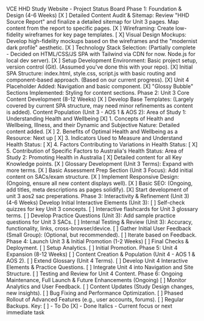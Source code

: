 VCE HHD Study Website - Project Status Board
Phase 1: Foundation & Design (4-6 Weeks)
[X ] Detailed Content Audit & Sitemap: Review "HHD Source Report" and finalize a detailed sitemap for Unit 3 pages. Map content from the report to specific pages.
[X ] Wireframing: Create low-fidelity wireframes for key page templates.
[ X] Visual Design Mockups: Develop high-fidelity mockups based on the wireframes and the "modernist dark profile" aesthetic.
[X ] Technology Stack Selection: (Partially complete - Decided on HTML/CSS/JS SPA with Tailwind via CDN for now. Node.js for local dev server).
[X ] Setup Development Environment: Basic project setup, version control (Git). (Assumed you've done this with your repo).
[X] Initial SPA Structure: index.html, style.css, script.js with basic routing and component-based approach. (Based on our current progress).
[X] Unit 4 Placeholder Added: Navigation and basic component.
[X] "Glossy Bubble" Sections Implemented: Styling for content sections.
Phase 2: Unit 3 Core Content Development (8-12 Weeks)
[X ] Develop Base Templates: (Largely covered by current SPA structure, may need minor refinements as content is added).
Content Population (Unit 3 - AOS 1 & AOS 2):
Area of Study 1: Understanding Health and Wellbeing
[X] 1. Concepts of Health and Wellbeing, Illness, and their Dynamic and Subjective Nature: Detailed content added.
[X ] 2. Benefits of Optimal Health and Wellbeing as a Resource: Next up
[ X] 3. Indicators Used to Measure and Understand Health Status:
[ X] 4. Factors Contributing to Variations in Health Status:
[ X] 5. Contribution of Specific Factors to Australia's Health Status:
Area of Study 2: Promoting Health in Australia
[ X] Detailed content for all Key Knowledge points.
[X ] Glossary Development (Unit 3 Terms): Expand with more terms.
[X ] Basic Assessment Prep Section (Unit 3 Focus): Add initial content on SACs/exam structure.
[X ] Implement Responsive Design: (Ongoing, ensure all new content displays well).
[X ] Basic SEO: (Ongoing, add titles, meta descriptions as pages solidify).
[X] Start development of unit 3 aos2 sac preperations.
Phase 3: Interactivity & Refinement (Unit 3) (4-6 Weeks)
Develop Initial Interactive Elements (Unit 3):
[ ] Self-check quizzes for key Unit 3 concepts.
[ ] Interactive flashcards for Unit 3 glossary terms.
[ ] Develop Practice Questions (Unit 3): Add sample practice questions for Unit 3 SACs.
[ ] Internal Testing & Review (Unit 3): Accuracy, functionality, links, cross-browser/device.
[ ] Gather Initial User Feedback (Small Group): (Optional, but recommended).
[ ] Iterate based on Feedback.
Phase 4: Launch Unit 3 & Initial Promotion (1-2 Weeks)
[ ] Final Checks & Deployment.
[ ] Setup Analytics.
[ ] Initial Promotion.
Phase 5: Unit 4 Expansion (8-12 Weeks)
[ ] Content Creation & Population (Unit 4 - AOS 1 & AOS 2).
[ ] Extend Glossary (Unit 4 Terms).
[ ] Develop Unit 4 Interactive Elements & Practice Questions.
[ ] Integrate Unit 4 into Navigation and Site Structure.
[ ] Testing and Review for Unit 4 Content.
Phase 6: Ongoing Maintenance, Full Launch & Future Enhancements (Ongoing)
[ ] Monitor Analytics and User Feedback.
[ ] Content Updates (Study Design changes, new insights).
[ ] Bug Fixing and Performance Optimization.
[ ] Phased Rollout of Advanced Features (e.g., user accounts, forums).
[ ] Regular Backups.
Key:
[ ] - To Do
[X] - Done
Italics - Current focus or next immediate task
